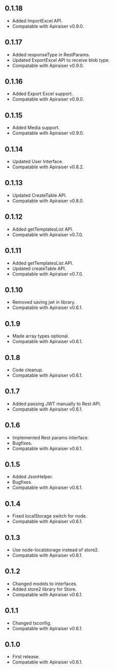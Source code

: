 ## 0.1.18

- Added ImportExcel API.
- Compatable with Apiraiser v0.9.0.

## 0.1.17

- Added responseType in RestParams.
- Updated ExportExcel API to receive blob type.
- Compatable with Apiraiser v0.9.0.

## 0.1.16

- Added Export Excel support.
- Compatable with Apiraiser v0.9.0.

## 0.1.15

- Added Media support.
- Compatable with Apiraiser v0.9.0.

## 0.1.14

- Updated User Interface.
- Compatable with Apiraiser v0.8.2.

## 0.1.13

- Updated CreateTable API.
- Compatable with Apiraiser v0.8.0.

## 0.1.12

- Added getTemplatesList API.
- Compatable with Apiraiser v0.7.0.

## 0.1.11

- Added getTemplatesList API.
- Updated createTable API.
- Compatable with Apiraiser v0.7.0.

## 0.1.10

- Removed saving jwt in library.
- Compatable with Apiraiser v0.6.1.

## 0.1.9

- Made array types optional.
- Compatable with Apiraiser v0.6.1.

## 0.1.8

- Code cleanup.
- Compatable with Apiraiser v0.6.1.

## 0.1.7

- Added passing JWT manually to Rest API.
- Compatable with Apiraiser v0.6.1.

## 0.1.6

- Implemented Rest params interface.
- Bugfixes.
- Compatable with Apiraiser v0.6.1.

## 0.1.5

- Added JsonHelper.
- Bugfixes.
- Compatable with Apiraiser v0.6.1.

## 0.1.4

- Fixed localStorage switch for node.
- Compatable with Apiraiser v0.6.1.

## 0.1.3

- Use node-localstorage instead of store2.
- Compatable with Apiraiser v0.6.1.

## 0.1.2

- Changed models to interfaces.
- Added store2 library for Store.
- Compatable with Apiraiser v0.6.1.

## 0.1.1

- Changed tsconfig.
- Compatable with Apiraiser v0.6.1.

## 0.1.0

- First release.
- Compatable with Apiraiser v0.6.1.
